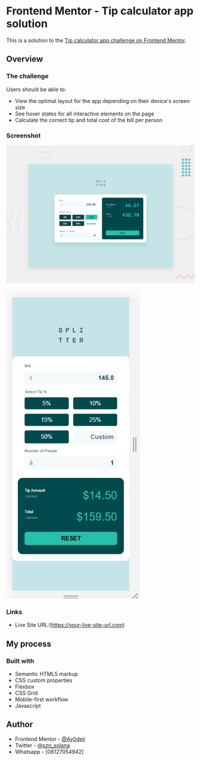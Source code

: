 # Frontend Mentor - Tip calculator app solution

This is a solution to the [Tip calculator app challenge on Frontend Mentor](https://www.frontendmentor.io/challenges/tip-calculator-app-ugJNGbJUX).



## Overview

### The challenge

Users should be able to:

- View the optimal layout for the app depending on their device's screen size
- See hover states for all interactive elements on the page
- Calculate the correct tip and total cost of the bill per person

### Screenshot

![Desktop design preview for the Tip Calculator App coding challenge](./design/desktop-preview.jpg)

![Mobile design preview for the Tip Calculator App coding challenge](./design/mobile-preview-screenshot.jpg)




### Links

- Live Site URL:(https://your-live-site-url.com)

## My process

### Built with

- Semantic HTML5 markup
- CSS custom properties
- Flexbox
- CSS Grid
- Mobile-first workflow
- Javascript



## Author

- Frontend Mentor - [@Ay0deji](https://www.frontendmentor.io/profile/Ay0deji)
- Twitter - [@szn_solana](https://www.twitter.com/szn_solana)
- Whatsapp - [08127054942]




